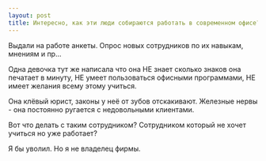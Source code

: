 ```yaml
---
layout: post
title: Интересно, как эти люди собираются работать в современном офисе?
---
```


Выдали на работе анкеты. Опрос новых сотрудников по их навыкам, мнениям и пр...

Одна девочка тут же написала что она НЕ знает сколько знаков она печатает в минуту, НЕ умеет пользоваться офисными программами, НЕ имеет желания всему этому учиться.

Она клёвый юрист, законы у неё от зубов отскакивают. Железные нервы - она постоянно ругается с недовольными клиентами.

Вот что делать с таким сотрудником? Сотрудником который не хочет учиться но уже работает? 

Я бы уволил. Но я не владелец фирмы.
